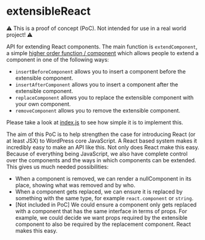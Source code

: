 # extensibleReact

:warning: This is a proof of concept (PoC). Not intended for use in a real world project! :warning:

API for extending React components. The main function is `extendComponent`, a simple [higher order function / component](https://facebook.github.io/react/docs/higher-order-components.html) which allows people to extend a component in one of the following ways:

- `insertBeforeComponent` allows you to insert a component before the extensible component.
- `insertAfterComponent` allows you to insert a component after the extensible component.
- `replaceComponent` allows you to replace the extensible component with your own component.
- `removeComponent` allows you to remove the extensible component.

Please take a look at [index.js](https://github.com/Yoast/extensibleReact/blob/master/index.js) to see how simple it is to implement this.

The aim of this PoC is to help strengthen the case for introducing React (or at least JSX) to WordPress core JavaScript. A React based system makes it incredibly easy to make an API like this. Not only does React make this easy. Because of everything being JavaScript, we also have complete control over the components and the ways in which components can be extended. This gives us much needed possibilities:

- When a component is removed, we can render a nullComponent in its place, showing what was removed and by who.
- When a component gets replaced, we can ensure it is replaced by something with the same type, for example `react.component` or `string`.
- [Not included in PoC] We could ensure a component only gets replaced with a component that has the same interface in terms of props. For example, we could decide we want props required by the extensible component to also be required by the replacement component. React makes this easy.
